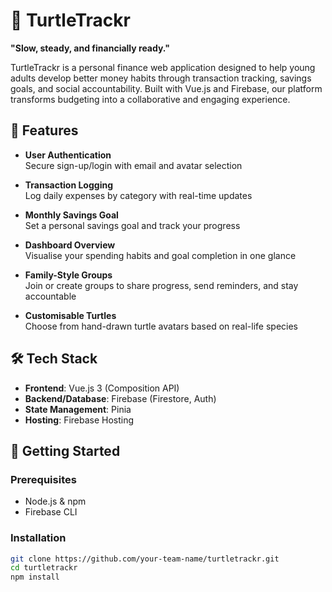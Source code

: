 # 🐢 TurtleTrackr

**"Slow, steady, and financially ready."**

TurtleTrackr is a personal finance web application designed to help young adults develop better money habits through transaction tracking, savings goals, and social accountability. Built with Vue.js and Firebase, our platform transforms budgeting into a collaborative and engaging experience.

## 📌 Features

- **User Authentication**  
  Secure sign-up/login with email and avatar selection

- **Transaction Logging**  
  Log daily expenses by category with real-time updates

- **Monthly Savings Goal**  
  Set a personal savings goal and track your progress

- **Dashboard Overview**  
  Visualise your spending habits and goal completion in one glance

- **Family-Style Groups**  
  Join or create groups to share progress, send reminders, and stay accountable

- **Customisable Turtles**  
  Choose from hand-drawn turtle avatars based on real-life species

## 🛠️ Tech Stack

- **Frontend**: Vue.js 3 (Composition API)
- **Backend/Database**: Firebase (Firestore, Auth)
- **State Management**: Pinia
- **Hosting**: Firebase Hosting

## 🚀 Getting Started

### Prerequisites
- Node.js & npm
- Firebase CLI

### Installation

```bash
git clone https://github.com/your-team-name/turtletrackr.git
cd turtletrackr
npm install
